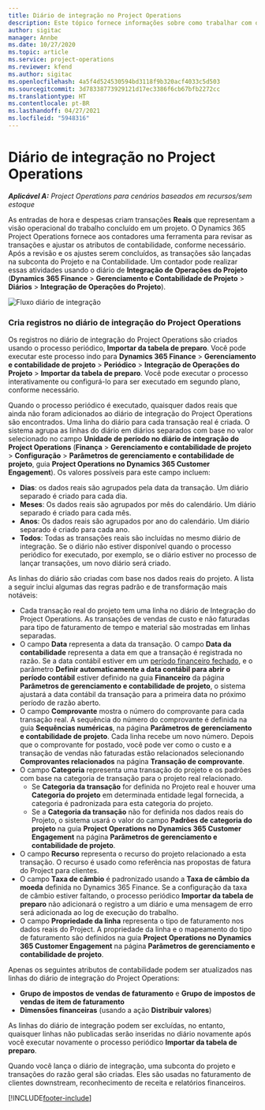 ```yaml
---
title: Diário de integração no Project Operations
description: Este tópico fornece informações sobre como trabalhar com o diário de integração no Project Operations.
author: sigitac
manager: Annbe
ms.date: 10/27/2020
ms.topic: article
ms.service: project-operations
ms.reviewer: kfend
ms.author: sigitac
ms.openlocfilehash: 4a5f4d524530594bd3118f9b320acf4033c5d503
ms.sourcegitcommit: 3d78338773929121d17ec3386f6cb67bfb2272cc
ms.translationtype: HT
ms.contentlocale: pt-BR
ms.lasthandoff: 04/27/2021
ms.locfileid: "5948316"
---
```

# <a name="integration-journal-in-project-operations"></a>Diário de integração no Project Operations

_**Aplicável A:** Project Operations para cenários baseados em recursos/sem estoque_

As entradas de hora e despesas criam transações **Reais** que representam a visão operacional do trabalho concluído em um projeto. O Dynamics 365 Project Operations fornece aos contadores uma ferramenta para revisar as transações e ajustar os atributos de contabilidade, conforme necessário. Após a revisão e os ajustes serem concluídos, as transações são lançadas na subconta do Projeto e na Contabilidade. Um contador pode realizar essas atividades usando o diário de **Integração de Operações do Projeto** (**Dynamics 365 Finance** > **Gerenciamento e Contabilidade de Projeto** > **Diários** > **Integração de Operações do Projeto**).

![Fluxo diário de integração](./media/IntegrationJournal.png)

### <a name="create-records-in-the-project-operations-integration-journal"></a>Cria registros no diário de integração do Project Operations

Os registros no diário de integração do Project Operations são criados usando o processo periódico, **Importar da tabela de preparo**. Você pode executar este processo indo para **Dynamics 365 Finance** > **Gerenciamento e contabilidade de projeto** > **Periódico** > **Integração de Operações do Projeto** > **Importar da tabela de preparo**. Você pode executar o processo interativamente ou configurá-lo para ser executado em segundo plano, conforme necessário.

Quando o processo periódico é executado, quaisquer dados reais que ainda não foram adicionados ao diário de integração do Project Operations são encontrados. Uma linha do diário para cada transação real é criada.
O sistema agrupa as linhas do diário em diários separados com base no valor selecionado no campo **Unidade de período no diário de integração do Project Operations** (**Finança** > **Gerenciamento e contabilidade de projeto** > **Configuração** > **Parâmetros de gerenciamento e contabilidade de projeto**, guia **Project Operations no Dynamics 365 Customer Engagement**). Os valores possíveis para este campo incluem:

  - **Dias**: os dados reais são agrupados pela data da transação. Um diário separado é criado para cada dia.
  - **Meses**: Os dados reais são agrupados por mês do calendário. Um diário separado é criado para cada mês.
  - **Anos**: Os dados reais são agrupados por ano do calendário. Um diário separado é criado para cada ano.
  - **Todos**: Todas as transações reais são incluídas no mesmo diário de integração. Se o diário não estiver disponível quando o processo periódico for executado, por exemplo, se o diário estiver no processo de lançar transações, um novo diário será criado.

As linhas do diário são criadas com base nos dados reais do projeto. A lista a seguir inclui algumas das regras padrão e de transformação mais notáveis:

  - Cada transação real do projeto tem uma linha no diário de Integração do Project Operations. As transações de vendas de custo e não faturadas para tipo de faturamento de tempo e material são mostradas em linhas separadas.
  - O campo **Data** representa a data da transação. O campo **Data da contabilidade** representa a data em que a transação é registrada no razão. Se a data contábil estiver em um [período financeiro fechado](/dynamics365/finance/general-ledger/close-general-ledger-at-period-end), e o parâmetro **Definir automaticamente a data contábil para abrir o período contábil** estiver definido na guia **Financeiro** da página **Parâmetros de gerenciamento e contabilidade de projeto**, o sistema ajustará a data contábil da transação para a primeira data no próximo período de razão aberto.
  - O campo **Comprovante** mostra o número do comprovante para cada transação real. A sequência do número do comprovante é definida na guia **Sequências numéricas**, na página **Parâmetros de gerenciamento e contabilidade de projeto**. Cada linha recebe um novo número. Depois que o comprovante for postado, você pode ver como o custo e a transação de vendas não faturadas estão relacionados selecionando **Comprovantes relacionados** na página **Transação de comprovante**.
  - O campo **Categoria** representa uma transação do projeto e os padrões com base na categoria de transação para o projeto real relacionado.
    - Se **Categoria da transação** for definida no Projeto real e houver uma **Categoria do projeto** em determinada entidade legal fornecida, a categoria é padronizada para esta categoria do projeto.
    - Se a **Categoria da transação** não for definida nos dados reais do Projeto, o sistema usará o valor do campo **Padrões de categoria do projeto** na guia **Project Operations no Dynamics 365 Customer Engagement** na página **Parâmetros de gerenciamento e contabilidade de projeto**.
  - O campo **Recurso** representa o recurso do projeto relacionado a esta transação. O recurso é usado como referência nas propostas de fatura do Project para clientes.
  - O campo **Taxa de câmbio** é padronizado usando a **Taxa de câmbio da moeda** definida no Dynamics 365 Finance. Se a configuração da taxa de câmbio estiver faltando, o processo periódico **Importar da tabela de preparo** não adicionará o registro a um diário e uma mensagem de erro será adicionada ao log de execução do trabalho.
  - O campo **Propriedade da linha** representa o tipo de faturamento nos dados reais do Project. A propriedade da linha e o mapeamento do tipo de faturamento são definidos na guia **Project Operations no Dynamics 365 Customer Engagement** na página **Parâmetros de gerenciamento e contabilidade de projeto**.

Apenas os seguintes atributos de contabilidade podem ser atualizados nas linhas do diário de integração do Project Operations:

- **Grupo de impostos de vendas de faturamento** e **Grupo de impostos de vendas de item de faturamento**
- **Dimensões financeiras** (usando a ação **Distribuir valores**)

As linhas do diário de integração podem ser excluídas, no entanto, quaisquer linhas não publicadas serão inseridas no diário novamente após você executar novamente o processo periódico **Importar da tabela de preparo**.

Quando você lança o diário de integração, uma subconta do projeto e transações do razão geral são criadas. Eles são usadas no faturamento de clientes downstream, reconhecimento de receita e relatórios financeiros.


[!INCLUDE[footer-include](../includes/footer-banner.md)]